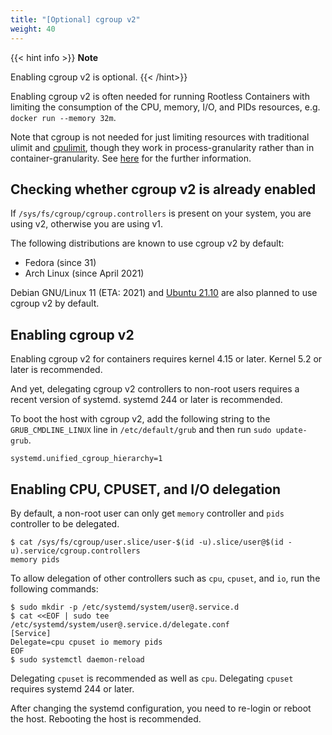 ```yaml
---
title: "[Optional] cgroup v2"
weight: 40
---
```


{{< hint info >}}
**Note**

Enabling cgroup v2 is optional.
{{< /hint>}}


Enabling cgroup v2 is often needed for running Rootless Containers with limiting the consumption of the CPU, memory, I/O, and PIDs resources,
e.g. `docker run --memory 32m`.

Note that cgroup is not needed for just limiting resources with traditional ulimit and [cpulimit](https://github.com/opsengine/cpulimit),
though they work in process-granularity rather than in container-granularity.
See [here](https://docs.docker.com/engine/security/rootless/#limiting-resources) for the further information.

## Checking whether cgroup v2 is already enabled

If `/sys/fs/cgroup/cgroup.controllers` is present on your system, you are using v2, otherwise you are using v1.

The following distributions are known to use cgroup v2 by default:
- Fedora (since 31)
- Arch Linux (since April 2021)

Debian GNU/Linux 11 (ETA: 2021) and [Ubuntu 21.10](https://bugs.launchpad.net/ubuntu/+source/snapd/+bug/1850667) are also planned to use cgroup v2 by default.

## Enabling cgroup v2

Enabling cgroup v2 for containers requires kernel 4.15 or later. Kernel 5.2 or later is recommended.

And yet, delegating cgroup v2 controllers to non-root users requires a recent version of systemd. systemd 244 or later is recommended.

To boot the host with cgroup v2, add the following string to the `GRUB_CMDLINE_LINUX` line in `/etc/default/grub` and then run `sudo update-grub`.
```
systemd.unified_cgroup_hierarchy=1
```

## Enabling CPU, CPUSET, and I/O delegation

By default, a non-root user can only get `memory` controller and `pids` controller to be delegated.
```console
$ cat /sys/fs/cgroup/user.slice/user-$(id -u).slice/user@$(id -u).service/cgroup.controllers
memory pids
```

To allow delegation of other controllers such as `cpu`, `cpuset`, and `io`, run the following commands:

```console
$ sudo mkdir -p /etc/systemd/system/user@.service.d
$ cat <<EOF | sudo tee /etc/systemd/system/user@.service.d/delegate.conf
[Service]
Delegate=cpu cpuset io memory pids
EOF
$ sudo systemctl daemon-reload
```

Delegating `cpuset` is recommended as well as `cpu`. Delegating `cpuset` requires systemd 244 or later.

After changing the systemd configuration, you need to re-login or reboot the host.
Rebooting the host is recommended.
